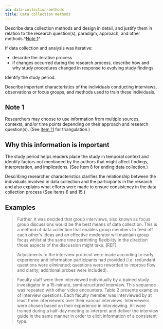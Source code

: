 ```yaml
---
id: data-collection-methods
title: Data collection methods
---
```

Describe data collection methods and design in detail, and justify them in relation to the research question(s), paradigm, approach, and other methods.^[Note 1](.)^
<!-- #TODO is triangulation a requirement, or part of definition of data collection methods? Isn't it in item 11 again? -->
If data collection and analysis was iterative:

* describe the iterative process
* if changes occurred during the research process, describe how and why study procedures changed in response to evolving study findings.

Identify the study period.

Describe important characteristics of the individuals conducting interviews, observations or focus groups, and methods used to train these individuals.

## Note 1

Researchers may choose to use information from multiple sources, contexts, and/or time points depending on their approach and research question(s). (See [Item 11](./#data-collection-instruments-and-technologies) for triangulation.)

## Why this information is important

The study period helps readers place the study in temporal context and identify factors not mentioned by the authors that might affect findings, interpretation, and implications. (See Item 8 for ending data collection.)
<!-- #TODO: why is item 8 relevant? -->

Describing researcher characteristics clarifies the relationship between the individuals involved in data collection and the participants in the research and also explains what efforts were made to ensure consistency in the data collection process (See Items 6 and 15.)
<!-- #TODO: does it? This is framed as justification but maybe it's instruction of what to write? Why do readers need this? -->
<!-- #TODO: This isn't in the subheading: **Types of data collected; details of data collection procedures including (as appropriate) start and stop dates of data collection and analysis, iterative process, triangulation of sources/methods, and modification of procedures in response to evolving study findings; rationale.** -->

## Examples

> Further, it was decided that group interviews, also known as focus group discussions would be the best means of data collection. This is a method of data collection that enables group members to feed off each other's ideas and an effective moderator will maintain group focus whilst at the same time permitting flexibility in the direction those aspects of the discussion might take. [REF]

> Adjustments to the interview protocol were made according to early experience and information participants had provided (i.e. redundant questions were eliminated; questions were reworded to improve flow and clarity; additional probes were included).

> Faculty staff were then interviewed individually by a trained study investigator in a 15-minute, semi-structured interview. This sequence was repeated with other video encounters. Table 2 presents examples of interview questions. Each faculty member was interviewed by at least three interviewers over their various interviews. Interviewers were chosen based on their experience in interviewing. All were trained during a half-day meeting to interpret and deliver the interview guide in the same manner in order to elicit information of a consistent type.
